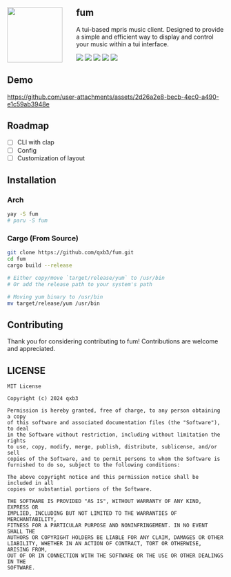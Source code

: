 <div>
  <img
    style="margin-right: 32px;"
    align="left"
    src="https://raw.githubusercontent.com/qxb3/fum/refs/heads/main/repo/logo.png"
    width="128px"
    height="128px"
  />

  <div>
    <h2>fum</h2>
    <p>A tui-based mpris music client. Designed to provide a simple and efficient way to display and control your music within a tui interface.</p>
  </div>
</div>

![](https://badgers.space/github/open-issues/qxb3/fum)
![](https://badgers.space/github/closed-issues/qxb3/fum)
![](https://badgers.space/github/license/qxb3/fum)
![](https://badgers.space/crates/name/fum-player)
![](https://badgers.space/crates/version/fum-player)

## Demo

https://github.com/user-attachments/assets/2d26a2e8-becb-4ec0-a490-e1c59ab3948e

## Roadmap

- [ ] CLI with clap
- [ ] Config
- [ ] Customization of layout

## Installation

### Arch

```bash
yay -S fum
# paru -S fum
```

### Cargo (From Source)

```bash
git clone https://github.com/qxb3/fum.git
cd fum
cargo build --release

# Either copy/move `target/release/yum` to /usr/bin
# Or add the release path to your system's path

# Moving yum binary to /usr/bin
mv target/release/yum /usr/bin
```

## Contributing

Thank you for considering contributing to fum! Contributions are welcome and appreciated.

## LICENSE

```
MIT License

Copyright (c) 2024 qxb3

Permission is hereby granted, free of charge, to any person obtaining a copy
of this software and associated documentation files (the "Software"), to deal
in the Software without restriction, including without limitation the rights
to use, copy, modify, merge, publish, distribute, sublicense, and/or sell
copies of the Software, and to permit persons to whom the Software is
furnished to do so, subject to the following conditions:

The above copyright notice and this permission notice shall be included in all
copies or substantial portions of the Software.

THE SOFTWARE IS PROVIDED "AS IS", WITHOUT WARRANTY OF ANY KIND, EXPRESS OR
IMPLIED, INCLUDING BUT NOT LIMITED TO THE WARRANTIES OF MERCHANTABILITY,
FITNESS FOR A PARTICULAR PURPOSE AND NONINFRINGEMENT. IN NO EVENT SHALL THE
AUTHORS OR COPYRIGHT HOLDERS BE LIABLE FOR ANY CLAIM, DAMAGES OR OTHER
LIABILITY, WHETHER IN AN ACTION OF CONTRACT, TORT OR OTHERWISE, ARISING FROM,
OUT OF OR IN CONNECTION WITH THE SOFTWARE OR THE USE OR OTHER DEALINGS IN THE
SOFTWARE.
```
